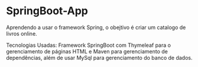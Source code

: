 # SpringBoot-App
Aprendendo a usar o framework Spring, o obejtivo é criar um catalogo de livros online.

Tecnologias Usadas:
Framework SpringBoot com Thymeleaf para o gerenciamento de páginas HTML e Maven para gerenciamento de dependências, além de usar MySql para gerenciamento do banco de dados.
